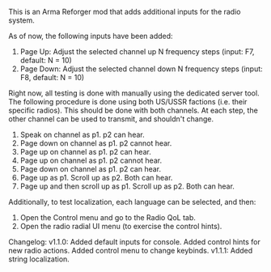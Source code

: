 This is an Arma Reforger mod that adds additional inputs for the radio system.

As of now, the following inputs have been added:
1. Page Up: Adjust the selected channel up N frequency steps (input: F7, default: N = 10)
2. Page Down: Adjust the selected channel down N frequency steps (input: F8, default: N = 10)

Right now, all testing is done with manually using the dedicated server tool. The following procedure is done using both US/USSR factions (i.e. their specific radios). This should be done with both channels. At each step, the other channel can be used to transmit, and shouldn't change.
1. Speak on channel as p1. p2 can hear.
2. Page down on channel as p1. p2 cannot hear.
3. Page up on channel as p1. p2 can hear.
4. Page up on channel as p1. p2 cannot hear.
5. Page down on channel as p1. p2 can hear.
6. Page up as p1. Scroll up as p2. Both can hear.
7. Page up and then scroll up as p1. Scroll up as p2. Both can hear.

Additionally, to test localization, each language can be selected, and then:
1. Open the Control menu and go to the Radio QoL tab.
2. Open the radio radial UI menu (to exercise the control hints).

Changelog:
v1.1.0: Added default inputs for console. Added control hints for new radio actions. Added control menu to change keybinds.
v1.1.1: Added string localization.